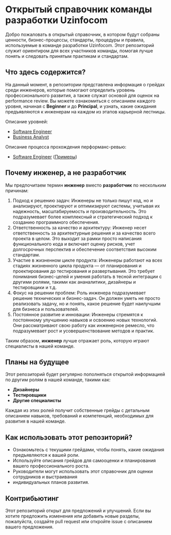 # Открытый справочник команды разработки Uzinfocom

Добро пожаловать в открытый справочник, в котором будут собраны ценности, бизнес-процессы, 
стандарты, процедуры и правила, используемые в команде разработки Uzinfocom. Этот репозиторий 
служит ориентиром для всех участников команды, помогая лучше понять и следовать принятым 
практикам и стандартам.

## Что здесь содержится?

На данный момент, в репозитории представлена информация о грейдах среди инженеров, которые 
помогают определить уровень профессионального развития, а также служат основой для оценок 
на performance review. Вы можете ознакомиться с описанием каждого уровня, начиная с **Beginner** 
и до **Principal**, и узнать, какие ожидания предъявляются к инженерам на каждом из этапов 
карьерной лестницы.

Описание уровней: 
- [Software Engineer](./levels/software-engineer.md)
- [Business Analyst](./levels/business-analyst.md)

Описание процесса прохождения перформанс-ревью:
- [Software Engineer](./performance-review/software-engineer.md) ([Примеры](./performance-review/software-engineer-example.md))


## Почему инженер, а не разработчик

Мы предпочитаем термин **инженер** вместо **разработчик** по нескольким причинам:

1.	Подход к решению задач: Инженеры не только пишут код, но и анализируют, проектируют и 
оптимизируют системы, учитывая их надежность, масштабируемость и производительность. 
Это подразумевает более комплексный и стратегический подход к созданию программного обеспечения.
2.	Ответственность за качество и архитектуру: Инженер несет ответственность за архитектурные 
решения и за качество всего проекта в целом. Это выходит за рамки просто написания функционального 
кода и включает оценку рисков, учет долгосрочных перспектив и обеспечение соответствия 
высоким стандартам.
3.	Участие в жизненном цикле продукта: Инженеры работают на всех стадиях жизненного цикла 
продукта — от планирования и проектирования до тестирования и развертывания. Это требует 
понимания бизнес-целей и умения работать в тесной интеграции с другими ролями, такими как 
ананалитики, дизайнеры и тестировщики и т.д.
4.	Фокус на решении проблем: Роль инженера подразумевает решение технических и бизнес-задач. 
Он должен уметь не просто реализовать задачу, но и понять, какое решение будет наилучшим для 
бизнеса и пользователей.
5.	Постоянное развитие и инновации: Инженеры стремятся к постоянному улучшению навыков и 
освоению новых технологий. Они рассматривают свою работу как инженерное ремесло, что подразумевает 
рост и усовершенствование методов и практик.

Таким образом, **инженер** лучше отражает роль, которую играют специалисты в нашей команде.

## Планы на будущее

Этот репозиторий будет регулярно пополняться открытой информацией по другим ролям в нашей команде, такими как:

- **Дизайнеры**
- **Тестировщики**
- **Другие специалисты**

Каждая из этих ролей получит собственные грейды с детальным описанием навыков, требований и
 компетенций, необходимых для развития в нашей команде.

## Как использовать этот репозиторий?

- Ознакомьтесь с текущими грейдами, чтобы понять, какие ожидания предъявляются к вашей роли.
- Используйте описания грейдов для самооценки и планирования вашего профессионального роста.
- Руководители могут использовать этот справочник для оценки сотрудников и выстраивания 
- индивидуальных планов развития.

## Контрибьютинг

Этот репозиторий открыт для предложений и улучшений. Если вы хотите предложить изменения 
или добавить новые разделы, пожалуйста, создайте pull request или откройте issue с описанием 
вашего предложения.